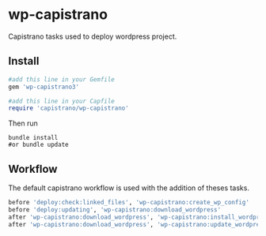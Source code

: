 # wp-capistrano

Capistrano tasks used to deploy wordpress project.

## Install

```ruby
#add this line in your Gemfile
gem 'wp-capistrano3'
```

```ruby
#add this line in your Capfile
require 'capistrano/wp-capistrano'
```
Then run 
```shell
bundle install 
#or bundle update
```

## Workflow

The default capistrano workflow is used with the addition of theses tasks.

```ruby
before 'deploy:check:linked_files', 'wp-capistrano:create_wp_config'
before 'deploy:updating', 'wp-capistrano:download_wordpress'
after 'wp-capistrano:download_wordpress', 'wp-capistrano:install_wordpress'
after 'wp-capistrano:download_wordpress', 'wp-capistrano:update_wordpress'
```
